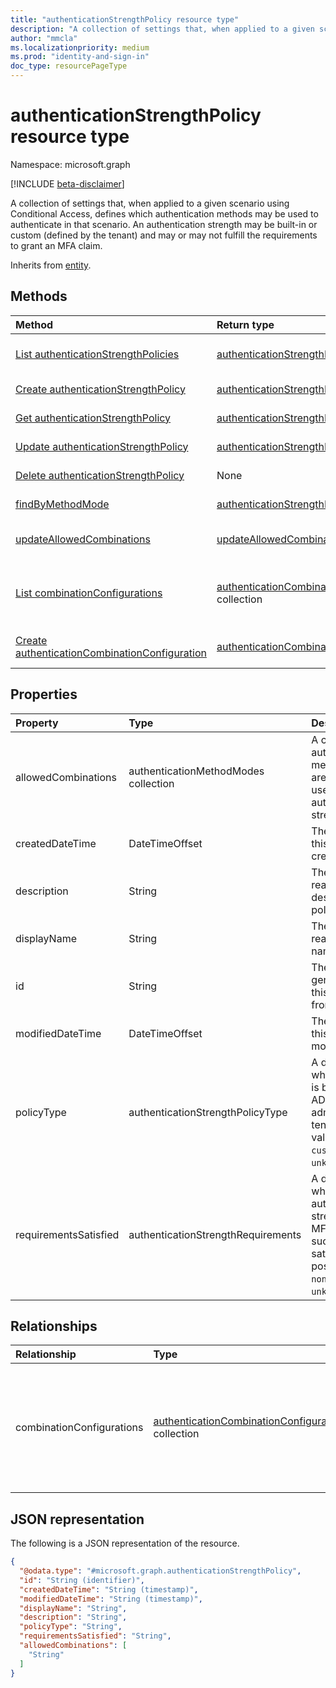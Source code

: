 ```yaml
---
title: "authenticationStrengthPolicy resource type"
description: "A collection of settings that, when applied to a given scenario using Conditional Access, defines which authentication methods may be used to authenticate in that scenario"
author: "mmcla"
ms.localizationpriority: medium
ms.prod: "identity-and-sign-in"
doc_type: resourcePageType
---
```


# authenticationStrengthPolicy resource type

Namespace: microsoft.graph

[!INCLUDE [beta-disclaimer](../../includes/beta-disclaimer.md)]

A collection of settings that, when applied to a given scenario using Conditional Access, defines which authentication methods may be used to authenticate in that scenario. An authentication strength may be built-in or custom (defined by the tenant) and may or may not fulfill the requirements to grant an MFA claim.

Inherits from [entity](../resources/entity.md).

## Methods
|Method|Return type|Description|
|:---|:---|:---|
|[List authenticationStrengthPolicies](../api/authenticationstrengthroot-list-policies.md)|[authenticationStrengthPolicy](../resources/authenticationstrengthpolicy.md) collection|Get a list of the [authenticationStrengthPolicy](../resources/authenticationstrengthpolicy.md) objects and their properties.|
|[Create authenticationStrengthPolicy](../api/authenticationstrengthroot-post-policies.md)|[authenticationStrengthPolicy](../resources/authenticationstrengthpolicy.md)|Create a new [authenticationStrengthPolicy](../resources/authenticationstrengthpolicy.md) object.|
|[Get authenticationStrengthPolicy](../api/authenticationstrengthpolicy-get.md)|[authenticationStrengthPolicy](../resources/authenticationstrengthpolicy.md)|Read the properties and relationships of an [authenticationStrengthPolicy](../resources/authenticationstrengthpolicy.md) object.|
|[Update authenticationStrengthPolicy](../api/authenticationstrengthpolicy-update.md)|[authenticationStrengthPolicy](../resources/authenticationstrengthpolicy.md)|Update the properties of an [authenticationStrengthPolicy](../resources/authenticationstrengthpolicy.md) object.|
|[Delete authenticationStrengthPolicy](../api/authenticationstrengthroot-delete-policies.md)|None|Deletes an [authenticationStrengthPolicy](../resources/authenticationstrengthpolicy.md) object.|
|[findByMethodMode](../api/authenticationstrengthpolicy-findbymethodmode.md)|[authenticationStrengthPolicy](../resources/authenticationstrengthpolicy.md) collection|Find an [authenticationStrengthPolicy](../resources/authenticationstrengthpolicy.md) by allowed mode.|
|[updateAllowedCombinations](../api/authenticationstrengthpolicy-updateallowedcombinations.md)|[updateAllowedCombinationsResult](../resources/updateallowedcombinationsresult.md)|Update the allowed [authenticationCombinationConfiguration](../resources/authenticationcombinationconfiguration.md) for a given [authenticationStrengthPolicy](../resources/authenticationstrengthpolicy.md).|
|[List combinationConfigurations](../api/authenticationstrengthpolicy-list-combinationconfigurations.md)|[authenticationCombinationConfiguration](../resources/authenticationcombinationconfiguration.md) collection|Get the authenticationCombinationConfiguration resources from the combinationConfigurations navigation property.|
|[Create authenticationCombinationConfiguration](../api/authenticationstrengthpolicy-post-combinationconfigurations.md)|[authenticationCombinationConfiguration](../resources/authenticationcombinationconfiguration.md)|Create a new authenticationCombinationConfiguration object.|

## Properties
|Property|Type|Description|
|:---|:---|:---|
|allowedCombinations|authenticationMethodModes collection|A collection of authentication method modes that are required be used to satify this authentication strength.|
|createdDateTime|DateTimeOffset|The datetime when this policy was created.|
|description|String|The human-readable description of this policy.|
|displayName|String|The human-readable display name of this policy.|
|id|String|The system-generated GUID for this mode. Inherited from [entity](../resources/entity.md).|
|modifiedDateTime|DateTimeOffset|The datetime when this policy was last modified.|
|policyType|authenticationStrengthPolicyType|A descriptor of whether this policy is built in to Azure AD or created by an admin for the tenant.The possible values are: `builtIn`, `custom`, `unknownFutureValue`.|
|requirementsSatisfied|authenticationStrengthRequirements|A descriptor of whether or not this authentication strength grants the MFA claim upon successful satisfaction.The possible values are: `none`, `mfa`, `unknownFutureValue`.|

## Relationships
|Relationship|Type|Description|
|:---|:---|:---|
|combinationConfigurations|[authenticationCombinationConfiguration](../resources/authenticationcombinationconfiguration.md) collection|A collection of authentication method combinations that may be used to satify this authentication strength.|

## JSON representation
The following is a JSON representation of the resource.
<!-- {
  "blockType": "resource",
  "keyProperty": "id",
  "@odata.type": "microsoft.graph.authenticationStrengthPolicy",
  "baseType": "microsoft.graph.entity",
  "openType": false
}
-->
``` json
{
  "@odata.type": "#microsoft.graph.authenticationStrengthPolicy",
  "id": "String (identifier)",
  "createdDateTime": "String (timestamp)",
  "modifiedDateTime": "String (timestamp)",
  "displayName": "String",
  "description": "String",
  "policyType": "String",
  "requirementsSatisfied": "String",
  "allowedCombinations": [
    "String"
  ]
}
```

